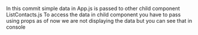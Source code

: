 In this commit simple data in App.js is passed to other child component ListContacts.js
To access the data in child component you have to pass using props
as of now we are not displaying the data but you can see that in console
